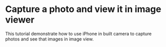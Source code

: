 # Capture a photo and view it in image viewer
This tutorial demonstrate how to use iPhone in built camera to capture photos and see that images in image view.
